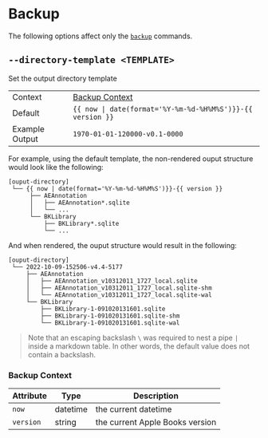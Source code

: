# Backup

The following options affect only the [`backup`][backup] commands.

## `--directory-template <TEMPLATE>`

Set the output directory template

|                |                                                            |
| -------------- | ---------------------------------------------------------- |
| Context        | [Backup Context](#backup-context)                          |
| Default        | `{{ now \| date(format='%Y-%m-%d-%H%M%S')}}-{{ version }}` |
| Example Output | `1970-01-01-120000-v0.1-0000`                              |

For example, using the default template, the non-rendered ouput structure would
look like the following:

```plaintext
[ouput-directory]
 └── {{ now | date(format='%Y-%m-%d-%H%M%S')}}-{{ version }}
      ├── AEAnnotation
      │   ├── AEAnnotation*.sqlite
      │   └── ...
      └── BKLibrary
          ├── BKLibrary*.sqlite
          └── ...
```

And when rendered, the ouput structure would result in the following:

```plaintext
[ouput-directory]
 └── 2022-10-09-152506-v4.4-5177
     ├── AEAnnotation
     │   ├── AEAnnotation_v10312011_1727_local.sqlite
     │   ├── AEAnnotation_v10312011_1727_local.sqlite-shm
     │   └── AEAnnotation_v10312011_1727_local.sqlite-wal
     └── BKLibrary
         ├── BKLibrary-1-091020131601.sqlite
         ├── BKLibrary-1-091020131601.sqlite-shm
         └── BKLibrary-1-091020131601.sqlite-wal
```

> <i class="fa fa-exclamation-circle"></i> Note that an escaping backslash `\`
> was required to nest a pipe `|` inside a markdown table. In other words, the
> default value does not contain a backslash.

### Backup Context

| Attribute | Type     | Description                     |
| --------- | -------- | ------------------------------- |
| `now`     | datetime | the current datetime            |
| `version` | string   | the current Apple Books version |

[backup]: ./01-commands.md#backup
